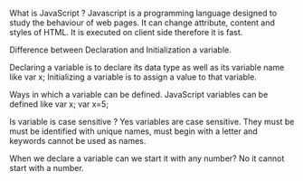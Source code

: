  What is JavaScript ?
Javascript is a programming language designed to study the behaviour of web pages. It can change attribute, content and styles  of HTML. It is executed on client side therefore it is fast.

Difference between Declaration and Initialization a variable.

Declaring a variable is to declare its data type as well as its variable name like var x;
Initializing a variable is to assign a value to that variable.

Ways in which a variable can be defined.
JavaScript variables can be defined like 
var x;
var x=5;

Is variable is case sensitive ?
Yes variables are case sensitive. They must be must be identified with unique names, must begin with a letter and keywords cannot be used as names.

 When we declare a variable can we start it with any number?
No it cannot start with a number.
